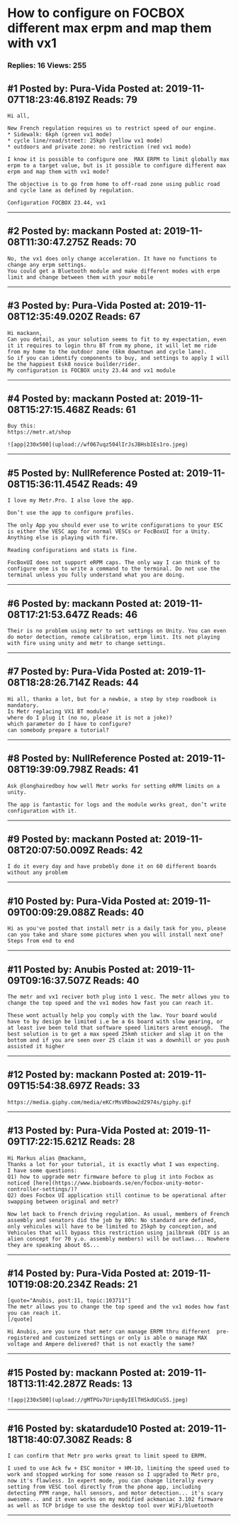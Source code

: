 # How to configure on FOCBOX different max erpm and map them with vx1

### Replies: 16 Views: 255

## \#1 Posted by: Pura-Vida Posted at: 2019-11-07T18:23:46.819Z Reads: 79

```
Hi all,

New French regulation requires us to restrict speed of our engine. 
* Sidewalk: 6kph (green vx1 mode)
* cycle line/road/street: 25kph (yellow vx1 mode)
* outdoors and private zone: no restriction (red vx1 mode)

I know it is possible to configure one  MAX ERPM to limit globally max erpm to a target value, but is it possible to configure different max erpm and map them with vx1 mode?

The objective is to go from home to off-road zone using public road and cycle lane as defined by regulation.

Configuration FOCBOX 23.44, vx1
```

---
## \#2 Posted by: mackann Posted at: 2019-11-08T11:30:47.275Z Reads: 70

```
No, the vx1 does only change acceleration. It have no functions to change any erpm settings.
You could get a Bluetooth module and make different modes with erpm limit and change between them with your mobile
```

---
## \#3 Posted by: Pura-Vida Posted at: 2019-11-08T12:35:49.020Z Reads: 67

```
Hi mackann,
Can you detail, as your solution seems to fit to my expectation, even it it requires to login thru BT from my phone, it will let me ride from my home to the outdoor zone (6km downtown and cycle lane).
So if you can identify components to buy, and settings to apply I will be the happiest Esk8 novice builder/rider.
My configuration is FOCBOX unity 23.44 and vx1 module
```

---
## \#4 Posted by: mackann Posted at: 2019-11-08T15:27:15.468Z Reads: 61

```
Buy this:
https://metr.at/shop

![app|230x500](upload://wf067uqz504lIrJsJBHsbIEs1ro.jpeg)
```

---
## \#5 Posted by: NullReference Posted at: 2019-11-08T15:36:11.454Z Reads: 49

```
I love my Metr.Pro. I also love the app.

Don’t use the app to configure profiles.

The only App you should ever use to write configurations to your ESC is either the VESC app for normal VESCs or FocBoxUI for a Unity. Anything else is playing with fire.

Reading configurations and stats is fine.

FocBoxUI does not support eRPM caps. The only way I can think of to configure one is to write a command to the terminal. Do not use the terminal unless you fully understand what you are doing.
```

---
## \#6 Posted by: mackann Posted at: 2019-11-08T17:21:53.647Z Reads: 46

```
Their is no problem using metr to set settings on Unity. You can even do motor detection, remote calibration, erpm limit. Its not playing with fire using unity and metr to change settings.
```

---
## \#7 Posted by: Pura-Vida Posted at: 2019-11-08T18:28:26.714Z Reads: 44

```
Hi all, thanks a lot, but for a newbie, a step by step roadbook is mandatory.
Is Metr replacing VX1 BT module?
where do I plug it (no no, please it is not a joke)?
which parameter do I have to configure? 
can somebody prepare a tutorial?
```

---
## \#8 Posted by: NullReference Posted at: 2019-11-08T19:39:09.798Z Reads: 41

```
Ask @longhairedboy how well Metr works for setting eRPM limits on a unity.

The app is fantastic for logs and the module works great, don’t write configuration with it.
```

---
## \#9 Posted by: mackann Posted at: 2019-11-08T20:07:50.009Z Reads: 42

```
I do it every day and have probebly done it on 60 different boards without any problem
```

---
## \#10 Posted by: Pura-Vida Posted at: 2019-11-09T00:09:29.088Z Reads: 40

```
Hi as you've posted that install metr is a daily task for you, please can you take and share some pictures when you will install next one? Steps from end to end
```

---
## \#11 Posted by: Anubis Posted at: 2019-11-09T09:16:37.507Z Reads: 40

```
The metr and vx1 reciver both plug into 1 vesc. The metr allows you to change the top speed and the vx1 modes how fast you can reach it.

These wont actually help you comply with the law. Your board would have to by design be limited i.e be a 6s board with slow gearing, or at least ive been told that software speed limiters arent enough.  The best solution is to get a max speed 25kmh sticker and slap it on the bottom and if you are seen over 25 claim it was a downhill or you push assisted it higher
```

---
## \#12 Posted by: mackann Posted at: 2019-11-09T15:54:38.697Z Reads: 33

```
https://media.giphy.com/media/eKCrMsVRbow2d2974s/giphy.gif
```

---
## \#13 Posted by: Pura-Vida Posted at: 2019-11-09T17:22:15.621Z Reads: 28

```
Hi Markus alias @mackann,
Thanks a lot for your tutorial, it is exactly what I was expecting.
I have some questions: 
Q1) how to upgrade metr firmware before to plug it into Focbox as noticed [here](https://www.bioboards.se/en/focbox-unity-motor-controller-settings/)?  
Q2) does Focbox UI application still continue to be operational after swapping between original and metr?

Now let back to French driving regulation. As usual, members of French assembly and senators did the job by 80%: No standard are defined, only vehicules will have to be limited to 25kph by conception, and Vehicules that will bypass this restriction using jailbreak (DIY is an alien concept for 70 y.o. assembly members) will be outlaws... Nowhere they are speaking about 6S...
```

---
## \#14 Posted by: Pura-Vida Posted at: 2019-11-10T19:08:20.234Z Reads: 21

```
[quote="Anubis, post:11, topic:103711"]
The metr allows you to change the top speed and the vx1 modes how fast you can reach it.
[/quote]

Hi Anubis, are you sure that metr can manage ERPM thru different  pre-registered and customized settings or only is able o manage MAX voltage and Ampere delivered? that is not exactly the same?
```

---
## \#15 Posted by: mackann Posted at: 2019-11-18T13:11:42.287Z Reads: 13

```
![app|230x500](upload://gMTPGv7Uriqn8yIElTHSkdUCuSS.jpeg)
```

---
## \#16 Posted by: skatardude10 Posted at: 2019-11-18T18:40:07.308Z Reads: 8

```
I can confirm that Metr pro works great to limit speed to ERPM. 

I used to use Ack fw + ESC monitor + HM-10, limiting the speed used to work and stopped working for some reason so I upgraded to Metr pro, now it's flawless. In expert mode, you can change literally every setting from VESC tool directly from the phone app, including detecting PPM range, hall sensors, and motor detection... it's scary awesome... and it even works on my modified ackmaniac 3.102 firmware as well as TCP bridge to use the desktop tool over WiFi/bluetooth
```

---
